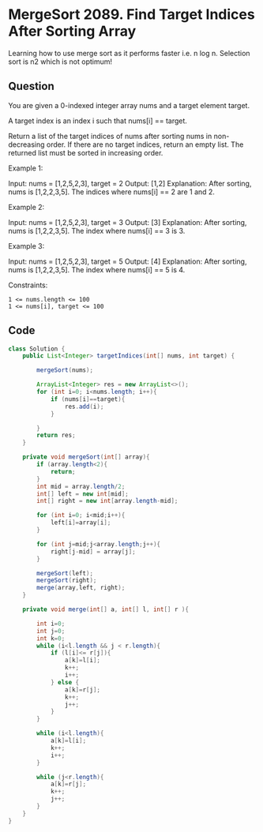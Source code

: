 # MergeSort 2089. Find Target Indices After Sorting Array

Learning how to use merge sort as it performs faster i.e. n log n. Selection sort is n2 which is not optimum!


## Question

You are given a 0-indexed integer array nums and a target element target.

A target index is an index i such that nums[i] == target.

Return a list of the target indices of nums after sorting nums in non-decreasing order. If there are no target indices, return an empty list. The returned list must be sorted in increasing order.

 

Example 1:

Input: nums = [1,2,5,2,3], target = 2
Output: [1,2]
Explanation: After sorting, nums is [1,2,2,3,5].
The indices where nums[i] == 2 are 1 and 2.

Example 2:

Input: nums = [1,2,5,2,3], target = 3
Output: [3]
Explanation: After sorting, nums is [1,2,2,3,5].
The index where nums[i] == 3 is 3.

Example 3:

Input: nums = [1,2,5,2,3], target = 5
Output: [4]
Explanation: After sorting, nums is [1,2,2,3,5].
The index where nums[i] == 5 is 4.

 

Constraints:

    1 <= nums.length <= 100
    1 <= nums[i], target <= 100



## Code

```java
class Solution {
    public List<Integer> targetIndices(int[] nums, int target) {

        mergeSort(nums);

        ArrayList<Integer> res = new ArrayList<>();
        for (int i=0; i<nums.length; i++){
            if (nums[i]==target){
                res.add(i);
            }

        }
        return res;
    }

    private void mergeSort(int[] array){
        if (array.length<2){
            return;
        }
        int mid = array.length/2;
        int[] left = new int[mid];
        int[] right = new int[array.length-mid];

        for (int i=0; i<mid;i++){
            left[i]=array[i];
        }

        for (int j=mid;j<array.length;j++){
            right[j-mid] = array[j];
        }

        mergeSort(left);
        mergeSort(right);
        merge(array,left, right);
    }

    private void merge(int[] a, int[] l, int[] r ){

        int i=0;
        int j=0;
        int k=0;
        while (i<l.length && j < r.length){
            if (l[i]<= r[j]){
                a[k]=l[i];
                k++;
                i++;
            } else {
                a[k]=r[j];
                k++;
                j++;
            }
        }

        while (i<l.length){
            a[k]=l[i];
            k++;
            i++;
        }

        while (j<r.length){
            a[k]=r[j];
            k++;
            j++;
        }
    }
}



```